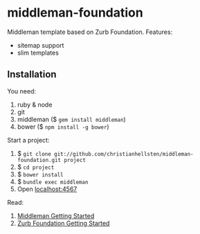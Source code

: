 middleman-foundation
====================

Middleman template based on Zurb Foundation. Features:
- sitemap support
- slim templates

## Installation ##

You need:

1. ruby & node
1. git
1. middleman ($ `gem install middleman`)
1. bower ($ `npm install -g bower`)

Start a project:

1. $ `git clone git://github.com/christianhellsten/middleman-foundation.git project`
1. $ `cd project`
1. $ `bower install`
1. $ `bundle exec middleman`
1. Open [localhost:4567](http://localhost:4567)

Read:

1. [Middleman Getting Started](http://middlemanapp.com/getting-started/welcome/)
1. [Zurb Foundation Getting Started](http://foundation.zurb.com/docs/)

